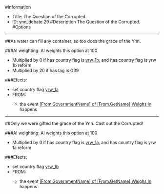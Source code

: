 #Information
 - Title: The Question of the Corrupted.
 - ID: ynn_debate.29
#Description
The Question of the Corrupted.
#Options

___
##As water can fill any container, so too does the grace of the Ynn.

###AI weighting:
AI weights this option at 100
 - Multiplied by 0 if has country flag is [yrw_1b](../flags/yrw_1b.md), and has country flag is yrw 1b reform
 - Multiplied by 20 if has tag is G39


###Efects:<ul><li>set country flag [yrw_1a](../flags/yrw_1a.md)</li><li>FROM:</li><ul><li>the event [[From.GovernmentName] of [From.GetName] Weighs In](../events/from_governmentname_of_from_getname_weighs_in.md) happens</li></ul></ul>

___
##Only we were gifted the grace of the Ynn. Cast out the Corrupted!

###AI weighting:
AI weights this option at 100
 - Multiplied by 0 if has country flag is [yrw_1a](../flags/yrw_1a.md), and has country flag is yrw 1a reform


###Efects:<ul><li>set country flag [yrw_1b](../flags/yrw_1b.md)</li><li>FROM:</li><ul><li>the event [[From.GovernmentName] of [From.GetName] Weighs In](../events/from_governmentname_of_from_getname_weighs_in.md) happens</li></ul></ul>
